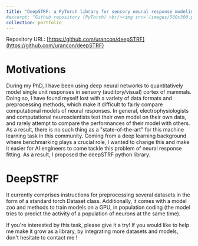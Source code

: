 ```yaml
---
title: "DeepSTRF: a PyTorch library for sensory neural response modeling with deep neural networks"
#excerpt: "Github repository (PyTorch) <br/><img src='/images/500x300.png'>"
collection: portfolio
---
```


Repository URL: [https://github.com/urancon/deepSTRF](https://github.com/urancon/deepSTRF)

Motivations
================
During my PhD, I have been using deep neural networks to quantitatively model single unit responses in sensory (auditory/visual) cortex of mammals.
Doing so, I have found myself lost with a variety of data formats and preprocessing methods, which make it difficult to fairly compare computational models of neural responses.
In general, electrophysiologists and computational neuroscientists test their own model on their own data, and rarely attempt to compare the performances of their model with others. As a result, there is no such thing as a "state-of-the-art" for this machine learning task in this community.
Coming from a deep learning background where benchmarking plays a crucial role, I wanted to change this and make it easier for AI engineers to come tackle this problem of neural response fitting.
As a result, I proposed the deepSTRF python library.


DeepSTRF
================
It currently comprises instructions for preprocessing several datasets in the form of a standard torch Dataset class.
Additionally, it comes with a model zoo and methods to train models on a GPU, in population coding (the model tries to predict the activity of a population of neurons at the same time).

If you're interested by this task, please give it a try! If you would like to help me make it grow as a library, by integrating more datasets and models, don't hesitate to contact me !




